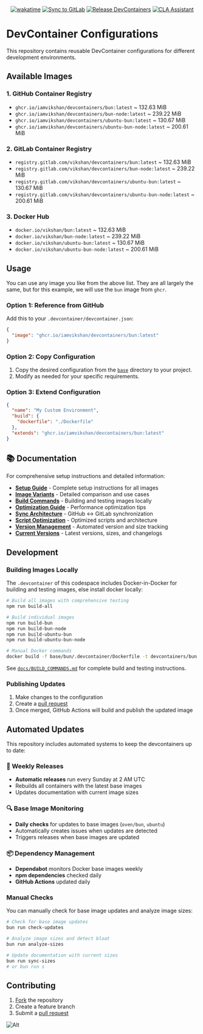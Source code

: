 <div align="center">

[![wakatime](https://wakatime.com/badge/github/iamvikshan/devcontainers.svg)](https://wakatime.com/badge/github/iamvikshan/devcontainers)
[![Sync to GitLab](https://github.com/iamvikshan/devcontainers/actions/workflows/sync.yml/badge.svg)](https://github.com/iamvikshan/devcontainers/actions/workflows/sync.yml)
[![Release DevContainers](https://github.com/iamvikshan/devcontainers/actions/workflows/releases.yml/badge.svg)](https://github.com/iamvikshan/devcontainers/actions/workflows/releases.yml)
[![CLA Assistant](https://github.com/iamvikshan/devcontainers/actions/workflows/cla.yml/badge.svg)](https://github.com/iamvikshan/devcontainers/actions/workflows/cla.yml)

</div>

# DevContainer Configurations

This repository contains reusable DevContainer configurations for different development
environments.

## Available Images

### 1. GitHub Container Registry

- `ghcr.io/iamvikshan/devcontainers/bun:latest` ~ 132.63 MiB
- `ghcr.io/iamvikshan/devcontainers/bun-node:latest` ~ 239.22 MiB
- `ghcr.io/iamvikshan/devcontainers/ubuntu-bun:latest` ~ 130.67 MiB
- `ghcr.io/iamvikshan/devcontainers/ubuntu-bun-node:latest` ~ 200.61 MiB

### 2. GitLab Container Registry

- `registry.gitlab.com/vikshan/devcontainers/bun:latest` ~ 132.63 MiB
- `registry.gitlab.com/vikshan/devcontainers/bun-node:latest` ~ 239.22 MiB
- `registry.gitlab.com/vikshan/devcontainers/ubuntu-bun:latest` ~ 130.67 MiB
- `registry.gitlab.com/vikshan/devcontainers/ubuntu-bun-node:latest` ~ 200.61 MiB

### 3. Docker Hub

- `docker.io/vikshan/bun:latest` ~ 132.63 MiB
- `docker.io/vikshan/bun-node:latest` ~ 239.22 MiB
- `docker.io/vikshan/ubuntu-bun:latest` ~ 130.67 MiB
- `docker.io/vikshan/ubuntu-bun-node:latest` ~ 200.61 MiB

## Usage

You can use any image you like from the above list. They are all largely the same, but for this
example, we will use the `bun` image from `ghcr`.

### Option 1: Reference from GitHub

Add this to your `.devcontainer/devcontainer.json`:

```json
{
  "image": "ghcr.io/iamvikshan/devcontainers/bun:latest"
}
```

### Option 2: Copy Configuration

1. Copy the desired configuration from the [`base`](./base/) directory to your project.
2. Modify as needed for your specific requirements.

### Option 3: Extend Configuration

```json
{
  "name": "My Custom Environment",
  "build": {
    "dockerfile": "./Dockerfile"
  },
  "extends": "ghcr.io/iamvikshan/devcontainers/bun:latest"
}
```

## 📚 Documentation

For comprehensive setup instructions and detailed information:

- **[Setup Guide](docs/SETUP.md)** - Complete setup instructions for all images
- **[Image Variants](docs/IMAGE_VARIANTS.md)** - Detailed comparison and use cases
- **[Build Commands](docs/BUILD_COMMANDS.md)** - Building and testing images locally
- **[Optimization Guide](docs/OPTIMIZATION_GUIDE.md)** - Performance optimization tips
- **[Sync Architecture](docs/SYNC_ARCHITECTURE.md)** - GitHub ↔ GitLab synchronization
- **[Script Optimization](docs/SCRIPT_OPTIMIZATION.md)** - Optimized scripts and architecture
- **[Version Management](docs/VERSION_MANAGEMENT.md)** - Automated version and size tracking
- **[Current Versions](versions.json)** - Latest versions, sizes, and changelogs

## Development

### Building Images Locally

The `.devcontainer` of this codespace includes Docker-in-Docker for building and testing images,
else install docker locally:

```bash
# Build all images with comprehensive testing
npm run build-all

# Build individual images
npm run build-bun
npm run build-bun-node
npm run build-ubuntu-bun
npm run build-ubuntu-bun-node

# Manual Docker commands
docker build -f base/bun/.devcontainer/Dockerfile -t devcontainers/bun:test base/bun/.devcontainer
```

See [`docs/BUILD_COMMANDS.md`](docs/BUILD_COMMANDS.md) for complete build and testing instructions.

### Publishing Updates

1. Make changes to the configuration
2. Create a [pull request](https://gitlab.com/vikshan/devcontainers/-/merge_requests/new)
3. Once merged, GitHub Actions will build and publish the updated image

## Automated Updates

This repository includes automated systems to keep the devcontainers up to date:

### 🔄 Weekly Releases

- **Automatic releases** run every Sunday at 2 AM UTC
- Rebuilds all containers with the latest base images
- Updates documentation with current image sizes

### 🔍 Base Image Monitoring

- **Daily checks** for updates to base images (`oven/bun`, `ubuntu`)
- Automatically creates issues when updates are detected
- Triggers releases when base images are updated

### 📦 Dependency Management

- **Dependabot** monitors Docker base images weekly
- **npm dependencies** checked daily
- **GitHub Actions** updated daily

### Manual Checks

You can manually check for base image updates and analyze image sizes:

```bash
# Check for base image updates
bun run check-updates

# Analyze image sizes and detect bloat
bun run analyze-sizes

# Update documentation with current sizes
bun run sync-sizes
# or bun run s
```

## Contributing

1. [Fork](https://gitlab.com/vikshan/devcontainers/-/forks/new) the repository
2. Create a feature branch
3. Submit a [pull request](https://gitlab.com/vikshan/devcontainers/-/merge_requests/new)

![Alt](https://repobeats.axiom.co/api/embed/4c4567be5d5226fd9349cc999f54ee8500605621.svg 'Repobeats analytics image')
